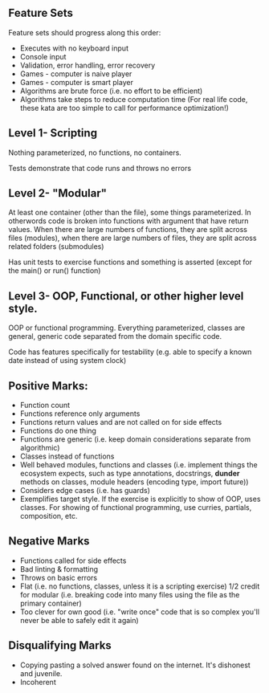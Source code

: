Feature Sets
-------------
Feature sets should progress along this order:
- Executes with no keyboard input
- Console input
- Validation, error handling, error recovery
- Games - computer is naive player
- Games - computer is smart player
- Algorithms are brute force (i.e. no effort to be efficient)
- Algorithms take steps to reduce computation time (For real life code, these kata are too simple to call for performance optimization!)


Level 1- Scripting
-------
Nothing parameterized, no functions, no containers.

Tests demonstrate that code runs and throws no errors

Level 2- "Modular"
-------
At least one container (other than the file), some things parameterized. In otherwords code is broken into functions with argument that have return values. When there are large numbers of functions, they are split across files (modules), when there are
large numbers of files, they are split across related folders (submodules)

Has unit tests to exercise functions and something is asserted (except for the main() or run() function)


Level 3- OOP, Functional, or other higher level style.
-------
OOP or functional programming. Everything parameterized, classes are general, generic code separated from the domain specific code.

Code has features specifically for testability (e.g. able to specify a known date instead of using system clock)


Positive Marks:
----
- Function count
- Functions reference only arguments
- Functions return values and are not called on for side effects
- Functions do one thing
- Functions are generic (i.e. keep domain considerations separate from algorithmic)
- Classes instead of functions
- Well behaved modules, functions and classes (i.e. implement things the ecosystem expects, such as type annotations, docstrings, __dunder__ methods on classes, module headers (encoding type, import future))
- Considers edge cases (i.e. has guards)
- Exemplifies target style. If the exercise is explicitly to show of OOP, uses classes. For showing of functional programming, use curries, partials, composition, etc. 

Negative Marks
---
- Functions called for side effects
- Bad linting & formatting
- Throws on basic errors
- Flat (i.e. no functions, classes, unless it is a scripting exercise) 1/2 credit for modular (i.e. breaking code into many files using the file as the primary container)
- Too clever for own good (i.e. "write once" code that is so complex you'll never be able to safely edit it again)

Disqualifying Marks
---
- Copying pasting a solved answer found on the internet. It's dishonest and juvenile.
- Incoherent
